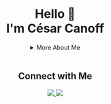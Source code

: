 <div align="center">
  <h1>Hello 👋 <br /> I'm César Canoff</h1>

  <details>
    <summary>More About Me</summary>
    <div align="center">
      <br />
      <h3>🔭 I’m currently study Software Engineering.</h3>
      <h3>🌱 I’m currently learning ReactJS.</h3>
      <br />
      <div>
        <h2>Tools</h2>
        <img src="https://img.shields.io/badge/git-%2320232a.svg?style=for-the-badge&logo=git&logoColor=%23F05033" />
        <img src="https://img.shields.io/badge/Linux-%2320232a?style=for-the-badge&logo=linux&logoColor=FCC624" />
        <img src="https://img.shields.io/badge/Visual%20Studio%20Code-%2320232a.svg?style=for-the-badge&logo=visual-studio-code&logoColor=0078d7" />
        <img src="https://img.shields.io/badge/Firefox-%2320232a?style=for-the-badge&logo=Firefox-Browser&logoColor=FF7139" />
        <img src="https://img.shields.io/badge/figma-%2320232a.svg?style=for-the-badge&logo=figma&logoColor=white" />
      </div>
      <br />
      <div>
        <h2>Main Skills</h2>
        <img src="https://img.shields.io/badge/html5-%2320232a.svg?style=for-the-badge&logo=html5&logoColor=%23E34F26" />
        <img src="https://img.shields.io/badge/css3-%2320232a.svg?style=for-the-badge&logo=css3&logoColor=%231572B6" />
        <img src="https://img.shields.io/badge/javascript-%2320232a.svg?style=for-the-badge&logo=javascript&logoColor=%23F7DF1E" />
      </div>
      <br />
      <div>
        <h2>Knowledge</h2>
        <img src="https://img.shields.io/badge/html5-%2320232a.svg?style=for-the-badge&logo=html5&logoColor=%23E34F26" />
        <img src="https://img.shields.io/badge/css3-%2320232a.svg?style=for-the-badge&logo=css3&logoColor=%231572B6" />
        <img src="https://img.shields.io/badge/javascript-%2320232a.svg?style=for-the-badge&logo=javascript&logoColor=%23F7DF1E" />
        <img src="https://img.shields.io/badge/php-%2320232a.svg?style=for-the-badge&logo=php&logoColor=%23777BB4" />
        <img src="https://img.shields.io/badge/java-%2320232a.svg?style=for-the-badge&logo=java&logoColor=white" />
      </div>
      <br />
      <div>
        <h2>Currently Studying</h2>
        <img src="https://img.shields.io/badge/react-%2320232a.svg?style=for-the-badge&logo=react&logoColor=%2361DAFB" />
        <img src="https://img.shields.io/badge/node.js-%2320232a?style=for-the-badge&logo=node.js&logoColor=6DA55F" />
      </div>
      <br />
      <div>
        <h2>I'll Learning</h2>
        <img src="https://img.shields.io/badge/.NET-%2320232a?style=for-the-badge&logo=.net&logoColor=white" />
        <img src="https://img.shields.io/badge/TypeScript-%2320232a?style=for-the-badge&logo=typescript&logoColor=007ACC" />
        <img src="https://img.shields.io/badge/Python-%2320232a?style=for-the-badge&logo=python&logoColor=007ACC" />
        <img src="https://img.shields.io/badge/c%23-%2320232a?style=for-the-badge&logo=c%2B%2B&logoColor=white" />
        <img src="https://img.shields.io/badge/Ruby-%2320232a?style=for-the-badge&logo=ruby&logoColor=CC342D" />
      </div>
      <br />
    </div>
  </details>
  <br />
  <div>
    <h2>Connect with Me</h2>
    <a href="https://www.linkedin.com/in/cesarcanoff">
      <img src="https://img.shields.io/badge/linkedin-%2320232a.svg?style=for-the-badge&logo=linkedin&logoColor=%230077B5" />
    </a>
    <a target="_blank" href="mailto:canoff.cesar@gmail.com">
    <img src="https://img.shields.io/badge/Gmail-%2320232a?style=for-the-badge&logo=gmail&logoColor=D14836" /> 
    </a>
  </div>
</div>